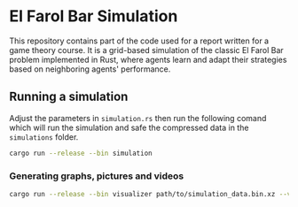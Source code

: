 # El Farol Bar Simulation

This repository contains part of the code used for a report written for a game theory course. It is a grid-based simulation of the classic El Farol Bar problem implemented in Rust, where agents learn and adapt their strategies based on neighboring agents' performance.


## Running a simulation

Adjust the parameters in `simulation.rs` then run the following comand which will run the simulation and safe the compressed data in the `simulations` folder.

```bash
cargo run --release --bin simulation
```


### Generating graphs, pictures and videos
```bash
cargo run --release --bin visualizer path/to/simulation_data.bin.xz --video
```